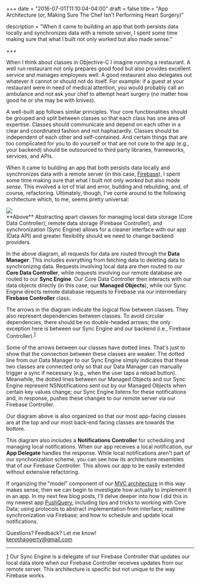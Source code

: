 +++
date = "2016-07-01T11:10:04-04:00"
draft = false
title = "App Architecture (or, Making Sure The Chef Isn't Performing Heart Surgery)"

description = "When it came to building an app that both persists data locally and synchronizes data with a remote server, I spent some time making sure that what I built not only worked but also made sense."

+++

When I think about classes in Objective-C I imagine running a restaurant. A well run restaurant not only prepares good food but also provides excellent service and manages employees well. A good restaurant also delegates out whatever it cannot or should not do itself. For example: if a guest at your restaurant were in need of medical attention, you would probably call an ambulance and not ask your chef to attempt heart surgery (no matter how good he or she may be with knives).

A well-built app follows similar principles. Your core functionalities should be grouped and split between classes so that each class has one area of expertise. Classes should communicate and depend on each other in a clear and coordinated fashion and not haphazardly. Classes should be independent of each other and self-contained. And certain things that are too complicated for you to do yourself or that are not core to the app (e.g., your backend) should be outsourced to third party libraries, frameworks, services, and APIs.

When it came to building an app that both persists data locally and synchronizes data with a remote server (in this case, [Firebase](https://www.firebase.com/)), I spent some time making sure that what I built not only _worked_ but also _made sense_. This involved a lot of trial and error, building and rebuilding, and, of course, refactoring. Ultimately, though, I've come around to the following architecture which, to me, seems pretty universal:

<div class="figure">
<img src="https://docs.google.com/drawings/d/1YN09kkYLQymJxVmq-IKgZCWBX5KSdaOVN6uZKN-g5xk/pub?w=487&amp;h=383">
</div>
<span class="caption">**Above** Abstracting apart classes for managing local data storage (Core Data Controller), remote data storage (Firebase Controller), and synchronization (Sync Engine) allows for a cleaner interface with our app (Data API) and greater flexibility should we need to change backend providers.</span>

In the above diagram, all requests for data are routed through the **Data Manager**. This includes everything from fetching data to deleting data to synchronizing data. Requests involving local data are then routed to our **Core Data Controller**, while requests involving our remote database are routed to our **Sync Engine**. Our Core Data Controller then interacts with our data objects directly (in this case, our **Managed Objects**), while our Sync Engine directs remote database requests to Firebase via our intermediary **Firebase Controller** class.

The arrows in the diagram indicate the logical flow between classes. They also represent dependencies between classes. To avoid circular dependencies, there should be no double-headed arrows; the only exception here is between our Sync Engine and our backend (i.e., Firebase Controller).<sup id="ref_1">[1](#footnote_1)</sup>

Some of the arrows between our classes have dotted lines. That's just to show that the connection between these classes are weaker. The dotted line from our Data Manager to our Sync Engine simply indicates that these two classes are connected only so that our Data Manager can manually trigger a sync if necessary (e.g., when the user taps a reload button). Meanwhile, the dotted lines between our Managed Objects and our Sync Engine represent NSNotifications sent out by our Managed Objects when certain key values change; our Sync Engine listens for these notifications and, in response, pushes these changes to our remote server via our Firebase Controller.

Our diagram above is also organized so that our most app-facing classes are at the top and our most back-end facing classes are towards the bottom.

This diagram also includes a **Notifications Controller** for scheduling and managing local notifications. When our app receives a local notification, our **App Delegate** handles the response. While local notifications aren't part of our synchonization scheme, you can see how its architecture resembles that of our Firebase Controller. This allows our app to be easily extended without extensive refactoring.

If organizing the "model" component of our [MVC architecture](https://developer.apple.com/library/ios/documentation/General/Conceptual/DevPedia-CocoaCore/MVC.html) in this way makes sense, then we can begin to investigate how actually to implement it in an app. In my next few blog posts, I'll delve deeper into how I did this in my newest app [PushQuery](https://www.appstore.com/pushquery), including <a>tips and tricks to working with Core Data</a>; <a>using protocols to abstract implementation from interface</a>; <a>realtime synchronization via Firebase</a>; and <a>how to schedule and update local notifications</a>.

Questions? Feedback? Let me know!  
[kenmhaggerty@gmail.com](mailto:kenmhaggerty@gmail.com?Subject=Re:%20[Blog]%20App%20Architecture)

* * *
<p class="footnotes">
<a name="footnote_1" href="#ref_1">1</a> Our Sync Engine is a delegate of our Firebase Controller that updates our local data store when our Firebase Controller receives updates from our remote server. This architecture is specific but not unique to the way Firebase works.
</p>
